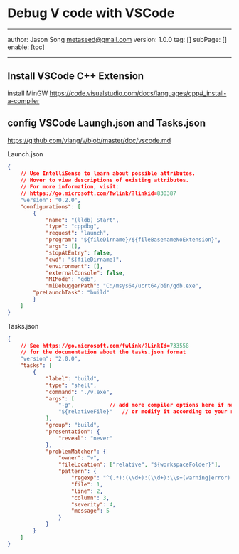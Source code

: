 # Debug V code with VSCode
---
author: Jason Song <metaseed@gmail.com>
version: 1.0.0
tag: []
subPage: []
enable: [toc]

---

## Install VSCode C++ Extension
install MinGW
https://code.visualstudio.com/docs/languages/cpp#_install-a-compiler

## config VSCode Laungh.json and Tasks.json

https://github.com/vlang/v/blob/master/doc/vscode.md

Launch.json
```json
{
    // Use IntelliSense to learn about possible attributes.
    // Hover to view descriptions of existing attributes.
    // For more information, visit:
    // https://go.microsoft.com/fwlink/?linkid=830387
    "version": "0.2.0",
    "configurations": [
        {
            "name": "(lldb) Start",
            "type": "cppdbg",
            "request": "launch",
            "program": "${fileDirname}/${fileBasenameNoExtension}",
            "args": [],
            "stopAtEntry": false,
            "cwd": "${fileDirname}",
            "environment": [],
            "externalConsole": false,
            "MIMode": "gdb",
			"miDebuggerPath": "C:/msys64/ucrt64/bin/gdb.exe",
	    "preLaunchTask": "build"
        }
    ]
}

```

Tasks.json

```json
{
    // See https://go.microsoft.com/fwlink/?LinkId=733558
    // for the documentation about the tasks.json format
    "version": "2.0.0",
    "tasks": [
        {
            "label": "build",
            "type": "shell",
            "command": "./v.exe",
            "args": [
                "-g",		    // add more compiler options here if necessary
                "${relativeFile}"   // or modify it according to your requirements
            ],
            "group": "build",
            "presentation": {
                "reveal": "never"
            },
            "problemMatcher": {
                "owner": "v",
                "fileLocation": ["relative", "${workspaceFolder}"],
                "pattern": {
                    "regexp": "^(.*):(\\d+):(\\d+):\\s+(warning|error):\\s+(.*)$",
                    "file": 1,
                    "line": 2,
                    "column": 3,
                    "severity": 4,
                    "message": 5
                }
            }
        }
    ]
}


```